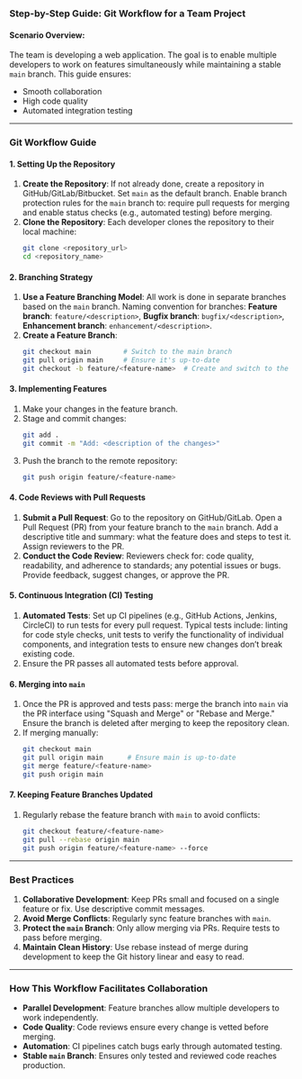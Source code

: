 ### Step-by-Step Guide: Git Workflow for a Team Project

#### **Scenario Overview**:
The team is developing a web application. The goal is to enable multiple developers to work on features simultaneously while maintaining a stable `main` branch. This guide ensures:
- Smooth collaboration
- High code quality
- Automated integration testing

---

### **Git Workflow Guide**

#### **1. Setting Up the Repository**
1. **Create the Repository**: If not already done, create a repository in GitHub/GitLab/Bitbucket. Set `main` as the default branch. Enable branch protection rules for the `main` branch to: require pull requests for merging and enable status checks (e.g., automated testing) before merging.
2. **Clone the Repository**: Each developer clones the repository to their local machine:
   ```bash
   git clone <repository_url>
   cd <repository_name>
   ```

#### **2. Branching Strategy**
1. **Use a Feature Branching Model**: All work is done in separate branches based on the `main` branch. Naming convention for branches: **Feature branch**: `feature/<description>`, **Bugfix branch**: `bugfix/<description>`, **Enhancement branch**: `enhancement/<description>`.
2. **Create a Feature Branch**:
   ```bash
   git checkout main        # Switch to the main branch
   git pull origin main     # Ensure it's up-to-date
   git checkout -b feature/<feature-name>  # Create and switch to the feature branch
   ```

#### **3. Implementing Features**
1. Make your changes in the feature branch. 
2. Stage and commit changes:
   ```bash
   git add .
   git commit -m "Add: <description of the changes>"
   ```
3. Push the branch to the remote repository:
   ```bash
   git push origin feature/<feature-name>
   ```

#### **4. Code Reviews with Pull Requests**
1. **Submit a Pull Request**: Go to the repository on GitHub/GitLab. Open a Pull Request (PR) from your feature branch to the `main` branch. Add a descriptive title and summary: what the feature does and steps to test it. Assign reviewers to the PR.
2. **Conduct the Code Review**: Reviewers check for: code quality, readability, and adherence to standards; any potential issues or bugs. Provide feedback, suggest changes, or approve the PR.

#### **5. Continuous Integration (CI) Testing**
1. **Automated Tests**: Set up CI pipelines (e.g., GitHub Actions, Jenkins, CircleCI) to run tests for every pull request. Typical tests include: linting for code style checks, unit tests to verify the functionality of individual components, and integration tests to ensure new changes don’t break existing code.
2. Ensure the PR passes all automated tests before approval.

#### **6. Merging into `main`**
1. Once the PR is approved and tests pass: merge the branch into `main` via the PR interface using "Squash and Merge" or "Rebase and Merge." Ensure the branch is deleted after merging to keep the repository clean.
2. If merging manually:
   ```bash
   git checkout main
   git pull origin main      # Ensure main is up-to-date
   git merge feature/<feature-name>
   git push origin main
   ```

#### **7. Keeping Feature Branches Updated**
1. Regularly rebase the feature branch with `main` to avoid conflicts:
   ```bash
   git checkout feature/<feature-name>
   git pull --rebase origin main
   git push origin feature/<feature-name> --force
   ```

---

### **Best Practices**
1. **Collaborative Development**: Keep PRs small and focused on a single feature or fix. Use descriptive commit messages.
2. **Avoid Merge Conflicts**: Regularly sync feature branches with `main`.
3. **Protect the `main` Branch**: Only allow merging via PRs. Require tests to pass before merging.
4. **Maintain Clean History**: Use rebase instead of merge during development to keep the Git history linear and easy to read.

---

### **How This Workflow Facilitates Collaboration**
- **Parallel Development**: Feature branches allow multiple developers to work independently.
- **Code Quality**: Code reviews ensure every change is vetted before merging.
- **Automation**: CI pipelines catch bugs early through automated testing.
- **Stable `main` Branch**: Ensures only tested and reviewed code reaches production.
